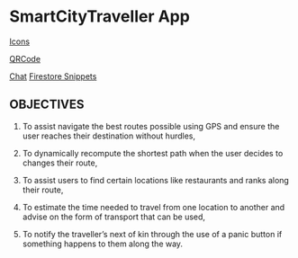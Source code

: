 # SmartCityTraveller App
[Icons](https://flaticon.com)

[QRCode](https://github.com/journeyapps/zxing-android-embedded)

[Chat](https://sendbird.com/developer/tutorials/android-chat-tutorial-building-a-messaging-ui)
[Firestore Snippets](https://github.com/firebase/snippets-android/blob/722ae70977f0b21ee6d93e0ac6b2daec2d74fee2/firestore/app/src/main/java/com/google/example/firestore/DocSnippets.java#L497-L502)

## OBJECTIVES

1. To assist navigate the best routes possible using GPS and ensure the user reaches their destination without hurdles,

2. To dynamically recompute the shortest path when the user decides to changes their route,

3. To assist users to find certain locations like restaurants and ranks along their route,

4. To estimate the time needed to travel from one location to another and advise on the form of transport that can be used,

5. To notify the traveller’s next of kin through the use of a panic button if something happens to them along the way.
